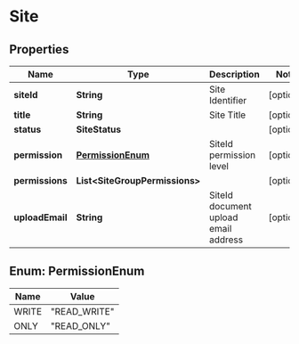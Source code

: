 

# Site


## Properties

| Name | Type | Description | Notes |
|------------ | ------------- | ------------- | -------------|
|**siteId** | **String** | Site Identifier |  [optional] |
|**title** | **String** | Site Title |  [optional] |
|**status** | **SiteStatus** |  |  [optional] |
|**permission** | [**PermissionEnum**](#PermissionEnum) | SiteId permission level |  [optional] |
|**permissions** | **List&lt;SiteGroupPermissions&gt;** |  |  [optional] |
|**uploadEmail** | **String** | SiteId document upload email address |  [optional] |



## Enum: PermissionEnum

| Name | Value |
|---- | -----|
| WRITE | &quot;READ_WRITE&quot; |
| ONLY | &quot;READ_ONLY&quot; |



